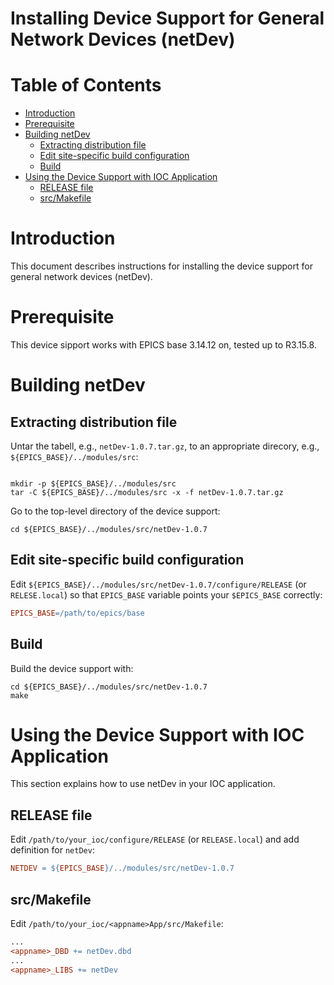 Installing Device Support for General Network Devices (netDev)
==============================================================

Table of Contents
=================
* [Introduction](#introduction)
* [Prerequisite](#prerequisite)
* [Building netDev](#building-netdev)
   * [Extracting distribution file](#extracting-distribution-file)
   * [Edit site-specific build configuration](#edit-site-specific-build-configuration)
   * [Build](#build)
* [Using the Device Support with IOC Application](#using-the-device-support-with-ioc-application)
   * [RELEASE file](#release-file)
   * [src/Makefile](#srcmakefile)

# Introduction

This document describes instructions for installing the device support
for general network devices (netDev).

# Prerequisite

This device sipport works with EPICS base 3.14.12 on, tested up to R3.15.8.

# Building netDev

## Extracting distribution file

Untar the tabell, e.g., `netDev-1.0.7.tar.gz`, to an appropriate direcory, e.g., `${EPICS_BASE}/../modules/src`:
```shell

mkdir -p ${EPICS_BASE}/../modules/src
tar -C ${EPICS_BASE}/../modules/src -x -f netDev-1.0.7.tar.gz
```

Go to the top-level directory of the device support:
```shell
cd ${EPICS_BASE}/../modules/src/netDev-1.0.7
```
## Edit site-specific build configuration

Edit `${EPICS_BASE}/../modules/src/netDev-1.0.7/configure/RELEASE` (or `RELESE.local`)
so that `EPICS_BASE` variable points your `$EPICS_BASE` correctly:

```makefile
EPICS_BASE=/path/to/epics/base
```

## Build

Build the device support with:
```shell
cd ${EPICS_BASE}/../modules/src/netDev-1.0.7
make
```

# Using the Device Support with IOC Application

This section explains how to use netDev in your IOC application.

## RELEASE file

Edit `/path/to/your_ioc/configure/RELEASE` (or `RELEASE.local`) and add definition for `netDev`:

```makefile
NETDEV = ${EPICS_BASE}/../modules/src/netDev-1.0.7
```

## src/Makefile

Edit `/path/to/your_ioc/<appname>App/src/Makefile`:
```makefile
...
<appname>_DBD += netDev.dbd
...
<appname>_LIBS += netDev
```
